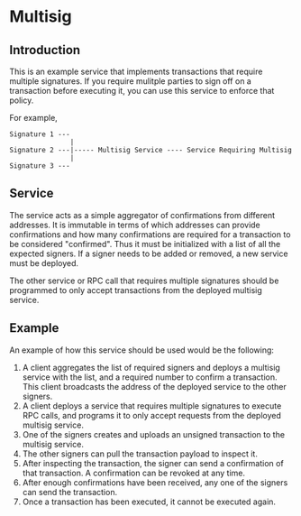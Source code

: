 # Multisig

## Introduction
This is an example service that implements transactions that require multiple signatures. If you require mulitple parties to sign off on a transaction before executing it, you can use this service to enforce that policy.

For example,  

    Signature 1 ---
                   |
    Signature 2 ---|----- Multisig Service ---- Service Requiring Multisig
                   |
    Signature 3 ---

## Service
The service acts as a simple aggregator of confirmations from different addresses. It is immutable in terms of which addresses can provide confirmations and how many confirmations are required for a transaction to be considered "confirmed". Thus it must be initialized with a list of all the expected signers. If a signer needs to be added or removed, a new service must be deployed. 

The other service or RPC call that requires multiple signatures should be programmed to only accept transactions from the deployed multisig service. 

## Example
An example of how this service should be used would be the following:
1. A client aggregates the list of required signers and deploys a multisig service with the list, and a required number to confirm a transaction. This client broadcasts the address of the deployed service to the other signers.
2. A client deploys a service that requires multiple signatures to execute RPC calls, and programs it to only accept requests from the deployed multisig service.
3. One of the signers creates and uploads an unsigned transaction to the multisig service. 
4. The other signers can pull the transaction payload to inspect it. 
5. After inspecting the transaction, the signer can send a confirmation of that transaction. A confirmation can be revoked at any time.
6. After enough confirmations have been received, any one of the signers can send the transaction.
7. Once a transaction has been executed, it cannot be executed again.

